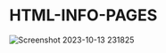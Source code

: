 # HTML-INFO-PAGES
![Screenshot 2023-10-13 231825](https://github.com/Narayan-Thakare/HTML-INFO-PAGES/assets/113063658/d47f60f8-7bfa-4335-bce5-e2ccf68b9a92)
